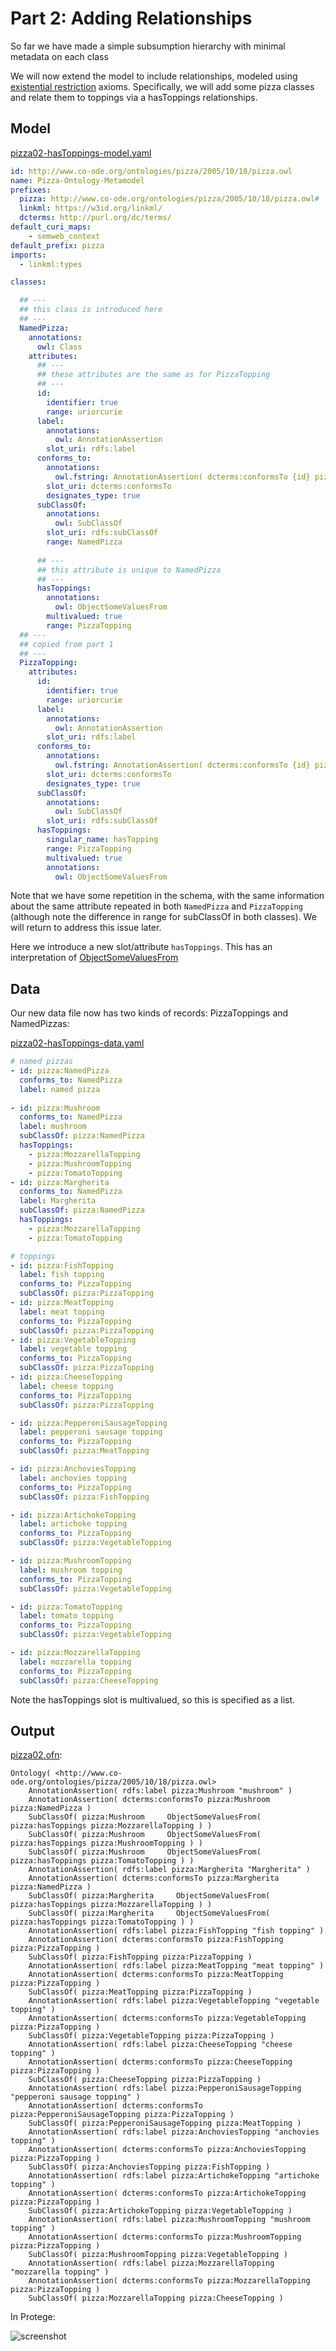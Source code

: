 # Part 2: Adding Relationships

So far we have made a simple subsumption hierarchy with minimal metadata on each class

We will now extend the model to include relationships, modeled using
[existential restriction](https://www.w3.org/TR/owl2-syntax/#Existential_Quantification) axioms. Specifically, we will add some pizza classes
and relate them to toppings via a hasToppings relationships.

## Model

[pizza02-hasToppings-model.yaml](pizza02-hasToppings-model.yaml)

```yaml
id: http://www.co-ode.org/ontologies/pizza/2005/10/18/pizza.owl
name: Pizza-Ontology-Metamodel
prefixes:
  pizza: http://www.co-ode.org/ontologies/pizza/2005/10/18/pizza.owl#
  linkml: https://w3id.org/linkml/
  dcterms: http://purl.org/dc/terms/
default_curi_maps:
    - semweb_context
default_prefix: pizza
imports:
  - linkml:types

classes:

  ## ---
  ## this class is introduced here
  ## ---
  NamedPizza:
    annotations:
      owl: Class
    attributes:
      ## ---
      ## these attributes are the same as for PizzaTopping
      ## ---
      id:
        identifier: true
        range: uriorcurie
      label:
        annotations:
          owl: AnnotationAssertion
        slot_uri: rdfs:label
      conforms_to:
        annotations:
          owl.fstring: AnnotationAssertion( dcterms:conformsTo {id} pizza:{V} )
        slot_uri: dcterms:conformsTo
        designates_type: true
      subClassOf:
        annotations:
          owl: SubClassOf
        slot_uri: rdfs:subClassOf
        range: NamedPizza
        
      ## ---
      ## this attribute is unique to NamedPizza
      ## ---
      hasToppings:
        annotations:
          owl: ObjectSomeValuesFrom
        multivalued: true
        range: PizzaTopping
  ## ---
  ## copied from part 1
  ## ---
  PizzaTopping:
    attributes:
      id:
        identifier: true
        range: uriorcurie
      label:
        annotations:
          owl: AnnotationAssertion
        slot_uri: rdfs:label
      conforms_to:
        annotations:
          owl.fstring: AnnotationAssertion( dcterms:conformsTo {id} pizza:{V} )
        slot_uri: dcterms:conformsTo
        designates_type: true
      subClassOf:
        annotations:
          owl: SubClassOf
        slot_uri: rdfs:subClassOf
      hasToppings:
        singular_name: hasTopping
        range: PizzaTopping
        multivalued: true
        annotations:
          owl: ObjectSomeValuesFrom

```

Note that we have some repetition in the schema, with the same
information about the same attribute repeated in both `NamedPizza` and
`PizzaTopping` (although note the difference in range for subClassOf
in both classes). We will return to address this issue later.

Here we introduce a new slot/attribute `hasToppings`. This has an interpretation of [ObjectSomeValuesFrom](https://www.w3.org/TR/owl2-syntax/#Existential_Quantification)

## Data

Our new data file now has two kinds of records: PizzaToppings and NamedPizzas:

[pizza02-hasToppings-data.yaml](pizza02-hasToppings-data.yaml)

```yaml
# named pizzas
- id: pizza:NamedPizza
  conforms_to: NamedPizza
  label: named pizza
  
- id: pizza:Mushroom
  conforms_to: NamedPizza
  label: mushroom
  subClassOf: pizza:NamedPizza
  hasToppings:
    - pizza:MozzarellaTopping
    - pizza:MushroomTopping
    - pizza:TomatoTopping
- id: pizza:Margherita
  conforms_to: NamedPizza
  label: Margherita
  subClassOf: pizza:NamedPizza
  hasToppings:
    - pizza:MozzarellaTopping
    - pizza:TomatoTopping

# toppings
- id: pizza:FishTopping
  label: fish topping
  conforms_to: PizzaTopping
  subClassOf: pizza:PizzaTopping
- id: pizza:MeatTopping
  label: meat topping
  conforms_to: PizzaTopping
  subClassOf: pizza:PizzaTopping
- id: pizza:VegetableTopping
  label: vegetable topping
  conforms_to: PizzaTopping
  subClassOf: pizza:PizzaTopping
- id: pizza:CheeseTopping
  label: cheese topping
  conforms_to: PizzaTopping
  subClassOf: pizza:PizzaTopping

- id: pizza:PepperoniSausageTopping
  label: pepperoni sausage topping
  conforms_to: PizzaTopping
  subClassOf: pizza:MeatTopping

- id: pizza:AnchoviesTopping
  label: anchovies topping
  conforms_to: PizzaTopping
  subClassOf: pizza:FishTopping

- id: pizza:ArtichokeTopping
  label: artichoke topping
  conforms_to: PizzaTopping
  subClassOf: pizza:VegetableTopping

- id: pizza:MushroomTopping
  label: mushroom topping
  conforms_to: PizzaTopping
  subClassOf: pizza:VegetableTopping

- id: pizza:TomatoTopping
  label: tomato topping
  conforms_to: PizzaTopping
  subClassOf: pizza:VegetableTopping

- id: pizza:MozzarellaTopping
  label: mozzarella topping
  conforms_to: PizzaTopping
  subClassOf: pizza:CheeseTopping
```

Note the hasToppings slot is multivalued, so this is specified as a list.

## Output

[pizza02.ofn](pizza02.ofn):

```owl
Ontology( <http://www.co-ode.org/ontologies/pizza/2005/10/18/pizza.owl>
    AnnotationAssertion( rdfs:label pizza:Mushroom "mushroom" )
    AnnotationAssertion( dcterms:conformsTo pizza:Mushroom pizza:NamedPizza )
    SubClassOf( pizza:Mushroom     ObjectSomeValuesFrom( pizza:hasToppings pizza:MozzarellaTopping ) )
    SubClassOf( pizza:Mushroom     ObjectSomeValuesFrom( pizza:hasToppings pizza:MushroomTopping ) )
    SubClassOf( pizza:Mushroom     ObjectSomeValuesFrom( pizza:hasToppings pizza:TomatoTopping ) )
    AnnotationAssertion( rdfs:label pizza:Margherita "Margherita" )
    AnnotationAssertion( dcterms:conformsTo pizza:Margherita pizza:NamedPizza )
    SubClassOf( pizza:Margherita     ObjectSomeValuesFrom( pizza:hasToppings pizza:MozzarellaTopping ) )
    SubClassOf( pizza:Margherita     ObjectSomeValuesFrom( pizza:hasToppings pizza:TomatoTopping ) )
    AnnotationAssertion( rdfs:label pizza:FishTopping "fish topping" )
    AnnotationAssertion( dcterms:conformsTo pizza:FishTopping pizza:PizzaTopping )
    SubClassOf( pizza:FishTopping pizza:PizzaTopping )
    AnnotationAssertion( rdfs:label pizza:MeatTopping "meat topping" )
    AnnotationAssertion( dcterms:conformsTo pizza:MeatTopping pizza:PizzaTopping )
    SubClassOf( pizza:MeatTopping pizza:PizzaTopping )
    AnnotationAssertion( rdfs:label pizza:VegetableTopping "vegetable topping" )
    AnnotationAssertion( dcterms:conformsTo pizza:VegetableTopping pizza:PizzaTopping )
    SubClassOf( pizza:VegetableTopping pizza:PizzaTopping )
    AnnotationAssertion( rdfs:label pizza:CheeseTopping "cheese topping" )
    AnnotationAssertion( dcterms:conformsTo pizza:CheeseTopping pizza:PizzaTopping )
    SubClassOf( pizza:CheeseTopping pizza:PizzaTopping )
    AnnotationAssertion( rdfs:label pizza:PepperoniSausageTopping "pepperoni sausage topping" )
    AnnotationAssertion( dcterms:conformsTo pizza:PepperoniSausageTopping pizza:PizzaTopping )
    SubClassOf( pizza:PepperoniSausageTopping pizza:MeatTopping )
    AnnotationAssertion( rdfs:label pizza:AnchoviesTopping "anchovies topping" )
    AnnotationAssertion( dcterms:conformsTo pizza:AnchoviesTopping pizza:PizzaTopping )
    SubClassOf( pizza:AnchoviesTopping pizza:FishTopping )
    AnnotationAssertion( rdfs:label pizza:ArtichokeTopping "artichoke topping" )
    AnnotationAssertion( dcterms:conformsTo pizza:ArtichokeTopping pizza:PizzaTopping )
    SubClassOf( pizza:ArtichokeTopping pizza:VegetableTopping )
    AnnotationAssertion( rdfs:label pizza:MushroomTopping "mushroom topping" )
    AnnotationAssertion( dcterms:conformsTo pizza:MushroomTopping pizza:PizzaTopping )
    SubClassOf( pizza:MushroomTopping pizza:VegetableTopping )
    AnnotationAssertion( rdfs:label pizza:MozzarellaTopping "mozzarella topping" )
    AnnotationAssertion( dcterms:conformsTo pizza:MozzarellaTopping pizza:PizzaTopping )
    SubClassOf( pizza:MozzarellaTopping pizza:CheeseTopping )
```

In Protege:

![screenshot](pizza02.png)

